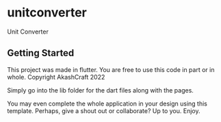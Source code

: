 # unitconverter

Unit Converter

## Getting Started

This project was made in flutter. You are free to use this code in part or in whole.
Copyright AkashCraft 2022

Simply go into the lib folder for the dart files along with the pages.

You may even complete the whole application in your design using this template. Perhaps, give a shout out or collaborate?
Up to you. Enjoy.
